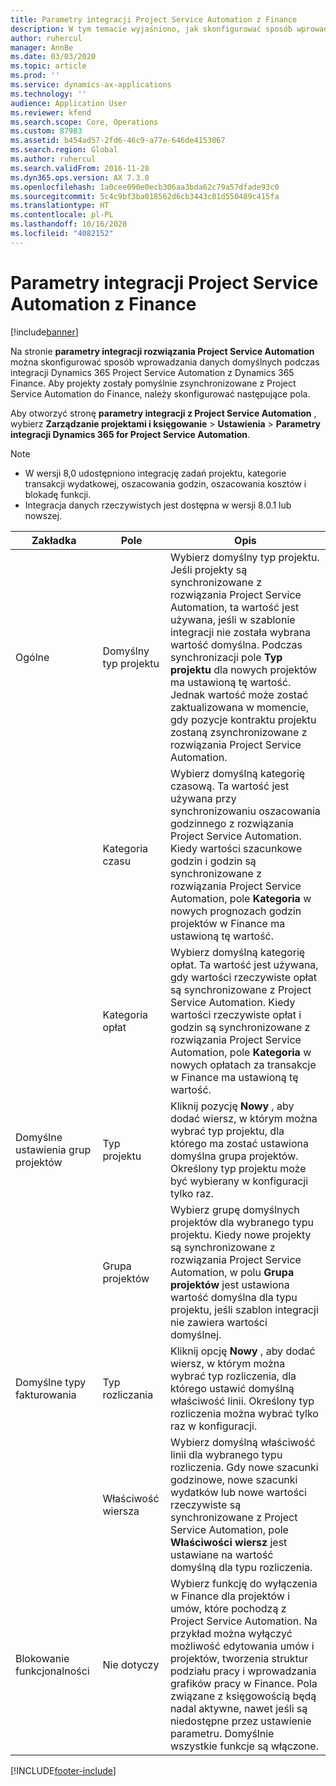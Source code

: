 ```yaml
---
title: Parametry integracji Project Service Automation z Finance
description: W tym temacie wyjaśniono, jak skonfigurować sposób wprowadzania danych domyślnych podczas integracji Microsoft Dynamics 365 for Project Service Automation z Microsoft Dynamics 365 Finance.
author: ruhercul
manager: AnnBe
ms.date: 03/03/2020
ms.topic: article
ms.prod: ''
ms.service: dynamics-ax-applications
ms.technology: ''
audience: Application User
ms.reviewer: kfend
ms.search.scope: Core, Operations
ms.custom: 87983
ms.assetid: b454ad57-2fd6-46c9-a77e-646de4153067
ms.search.region: Global
ms.author: ruhercul
ms.search.validFrom: 2016-11-28
ms.dyn365.ops.version: AX 7.3.0
ms.openlocfilehash: 1a0cee090e0ecb306aa3bda62c79a57dfade93c0
ms.sourcegitcommit: 5c4c9bf3ba018562d6cb3443c01d550489c415fa
ms.translationtype: HT
ms.contentlocale: pl-PL
ms.lasthandoff: 10/16/2020
ms.locfileid: "4082152"
---
```

# <a name="project-service-automation-integration-parameters"></a>Parametry integracji Project Service Automation z Finance

[!include[banner](../includes/banner.md)]

Na stronie **parametry integracji rozwiązania Project Service Automation** można skonfigurować sposób wprowadzania danych domyślnych podczas integracji Dynamics 365 Project Service Automation z Dynamics 365 Finance. Aby projekty zostały pomyślnie zsynchronizowane z Project Service Automation do Finance, należy skonfigurować następujące pola.

Aby otworzyć stronę **parametry integracji z Project Service Automation** , wybierz **Zarządzanie projektami i księgowanie** \> **Ustawienia** \> **Parametry integracji Dynamics 365 for Project Service Automation**. 

> [!NOTE]
> - W wersji 8,0 udostępniono integrację zadań projektu, kategorie transakcji wydatkowej, oszacowania godzin, oszacowania kosztów i blokadę funkcji.
> - Integracja danych rzeczywistych jest dostępna w wersji 8.0.1 lub nowszej.


| Zakładka                    | Pole                | Opis |
|------------------------|----------------------|-------------|
| Ogólne                | Domyślny typ projektu | Wybierz domyślny typ projektu. Jeśli projekty są synchronizowane z rozwiązania Project Service Automation, ta wartość jest używana, jeśli w szablonie integracji nie została wybrana wartość domyślna. Podczas synchronizacji pole **Typ projektu** dla nowych projektów ma ustawioną tę wartość. Jednak wartość może zostać zaktualizowana w momencie, gdy pozycje kontraktu projektu zostaną zsynchronizowane z rozwiązania Project Service Automation. |
|                        | Kategoria czasu        | Wybierz domyślną kategorię czasową. Ta wartość jest używana przy synchronizowaniu oszacowania godzinnego z rozwiązania Project Service Automation. Kiedy wartości szacunkowe godzin i godzin są synchronizowane z rozwiązania Project Service Automation, pole **Kategoria** w nowych prognozach godzin projektów w Finance ma ustawioną tę wartość. |
|                        | Kategoria opłat         | Wybierz domyślną kategorię opłat. Ta wartość jest używana, gdy wartości rzeczywiste opłat są synchronizowane z Project Service Automation. Kiedy wartości rzeczywiste opłat i godzin są synchronizowane z rozwiązania Project Service Automation, pole **Kategoria** w nowych opłatach za transakcje w Finance ma ustawioną tę wartość. |
| Domyślne ustawienia grup projektów | Typ projektu         | Kliknij pozycję **Nowy** , aby dodać wiersz, w którym można wybrać typ projektu, dla którego ma zostać ustawiona domyślna grupa projektów. Określony typ projektu może być wybierany w konfiguracji tylko raz. |
|                        | Grupa projektów        | Wybierz grupę domyślnych projektów dla wybranego typu projektu. Kiedy nowe projekty są synchronizowane z rozwiązania Project Service Automation, w polu **Grupa projektów** jest ustawiona wartość domyślna dla typu projektu, jeśli szablon integracji nie zawiera wartości domyślnej. |
| Domyślne typy fakturowania  | Typ rozliczania         | Kliknij opcję **Nowy** , aby dodać wiersz, w którym można wybrać typ rozliczenia, dla którego ustawić domyślną właściwość linii. Określony typ rozliczenia można wybrać tylko raz w konfiguracji. |
|                        | Właściwość wiersza        | Wybierz domyślną właściwość linii dla wybranego typu rozliczenia. Gdy nowe szacunki godzinowe, nowe szacunki wydatków lub nowe wartości rzeczywiste są synchronizowane z Project Service Automation, pole **Właściwości wiersz** jest ustawiane na wartość domyślną dla typu rozliczenia. |
| Blokowanie funkcjonalności  | Nie dotyczy       | Wybierz funkcję do wyłączenia w Finance dla projektów i umów, które pochodzą z Project Service Automation. Na przykład można wyłączyć możliwość edytowania umów i projektów, tworzenia struktur podziału pracy i wprowadzania grafików pracy w Finance. Pola związane z księgowością będą nadal aktywne, nawet jeśli są niedostępne przez ustawienie parametru. Domyślnie wszystkie funkcje są włączone. |


[!INCLUDE[footer-include](../includes/footer-banner.md)]